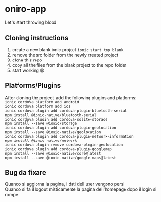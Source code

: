 # oniro-app
Let's start throwing blood


## Cloning instructions
1. create a new blank ionic project `ionic start tmp blank`
2. remove the src folder from the newly created project
3. clone this repo
4. copy all the files from the blank project to the repo folder
5. start working :weary:

## Platforms/Plugins
After cloning the project, add the following plugins and platforms:<br>
`ionic cordova platform add android`<br>
`ionic cordova platform add ios`<br>
`ionic cordova plugin add cordova-plugin-bluetooth-serial`<br>
`npm install @ionic-native/bluetooth-serial`<br>
`ionic cordova plugin add cordova-sqlite-storage`<br>
`npm install --save @ionic/storage`<br>
`ionic cordova plugin add cordova-plugin-geolocation`<br>
`npm install --save @ionic-native/geolocation`<br>
`ionic cordova plugin add cordova-plugin-network-information`<br>
`npm install @ionic-native/network`<br>
`ionic cordova plugin remove cordova-plugin-geolocation`<br>
`ionic cordova plugin add cordova-plugin-googlemap`<br>
`npm install --save @ionic-native/core@latest`<br>
`npm install --save @ionic-native/google-maps@latest`<br>


## Bug da fixare
Quando si aggiorna la pagina, i dati dell'user vengono persi<br>
Quando si fa il logout misticamente la pagina dell'homepage dopo il login si rompe

